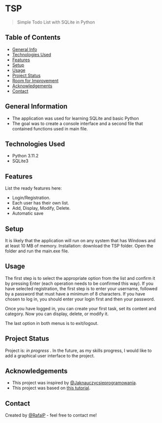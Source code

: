 # TSP
> Simple Todo List with SQLite in Python


## Table of Contents
* [General Info](#general-information)
* [Technologies Used](#technologies-used)
* [Features](#features)
* [Setup](#setup)
* [Usage](#usage)
* [Project Status](#project-status)
* [Room for Improvement](#room-for-improvement)
* [Acknowledgements](#acknowledgements)
* [Contact](#contact)


## General Information
- The application was used for learning SQLite and basic Python
- The goal was to create a console interface and a second file that contained functions used in main file.



## Technologies Used
- Python 3.11.2
- SQLite3



## Features
List the ready features here:
- Login/Registration.
- Each user has their own list.
- Add, Display, Modify, Delete.
- Automatic save



## Setup
It is likely that the application will run on any system that has Windows and at least 10 MB of memory. 
Installation: download the TSP folder.
Open the folder and run the main.exe file.



## Usage
The first step is to select the appropriate option from the list and confirm it by pressing Enter (each operation needs to be confirmed this way).
If you have selected registration, the first step is to enter your username, followed by a password that must have a minimum of 8 characters.
If you have chosen to log in, you should enter your login first and then your password.

Once you have logged in, you can create your first task, set its content and category.
Now you can display, delete, or modify it.

The last option in both menus is to exit/logout.



## Project Status
Project is: _in progress_ .
In the future, as my skills progress, I would like to add a graphical user interface to the project.



## Acknowledgements
- This project was inspired by [@Jaknauczycsieprogramowania](https://www.youtube.com/@Jaknauczycsieprogramowania/).
- This project was based on [this tutorial](https://youtu.be/EFaPsPwPJAY?t=5353).



## Contact
Created by [@RafalP](https://github.com/Sims74) - feel free to contact me!
